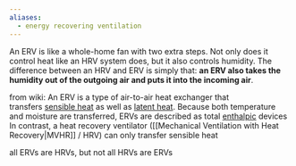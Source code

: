 ```yaml
---
aliases:
  - energy recovering ventilation
---
```



An ERV is like a whole-home fan with two extra steps. Not only does it control heat like an HRV system does, but it also controls humidity. The difference between an HRV and ERV is simply that: **an ERV also takes the humidity out of the outgoing air and puts it into the incoming air**.

from wiki:
An ERV is a type of air-to-air heat exchanger that transfers [sensible heat](https://en.wikipedia.org/wiki/Sensible_heat "Sensible heat") as well as [latent heat](https://en.wikipedia.org/wiki/Latent_heat "Latent heat"). Because both temperature and moisture are transferred, ERVs are described as total [enthalpic](https://en.wikipedia.org/wiki/Enthalpic "Enthalpic") devices 
In contrast, a heat recovery ventilator ([[Mechanical Ventilation with Heat Recovery|MVHR]] / HRV) can only transfer sensible heat

all ERVs are HRVs, but not all HRVs are ERVs

